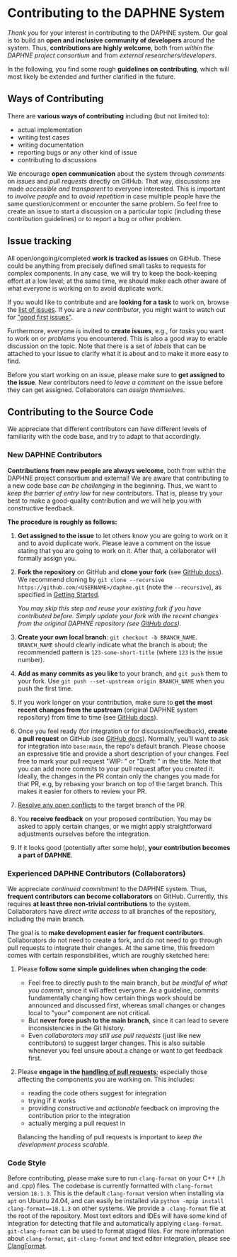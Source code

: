<!--
Copyright 2021 The DAPHNE Consortium

Licensed under the Apache License, Version 2.0 (the "License");
you may not use this file except in compliance with the License.
You may obtain a copy of the License at

    http://www.apache.org/licenses/LICENSE-2.0

Unless required by applicable law or agreed to in writing, software
distributed under the License is distributed on an "AS IS" BASIS,
WITHOUT WARRANTIES OR CONDITIONS OF ANY KIND, either express or implied.
See the License for the specific language governing permissions and
limitations under the License.
-->

# Contributing to the DAPHNE System

*Thank you* for your interest in contributing to the DAPHNE system.
Our goal is to build an **open and inclusive community of developers** around the system.
Thus, **contributions are highly welcome**, both from *within the DAPHNE project consortium* and from *external researchers/developers*.

In the following, you find some rough **guidelines on contributing**, which will most likely be extended and further clarified in the future.

## Ways of Contributing

There are **various ways of contributing** including (but not limited to):
- actual implementation
- writing test cases
- writing documentation
- reporting bugs or any other kind of issue
- contributing to discussions

We encourage **open communication** about the system through *comments* on *issues* and *pull requests* directly on GitHub.
That way, discussions are made *accessible and transparent* to everyone interested.
This is important to *involve people* and to *avoid repetition* in case multiple people have the same question/comment or encounter the same problem.
So feel free to create an issue to start a discussion on a particular topic (including these contribution guidelines) or to report a bug or other problem.

## Issue tracking

All open/ongoing/completed **work is tracked as issues** on GitHub.
These could be anything from precisely defined small tasks to requests for complex components.
In any case, we will try to keep the book-keeping effort at a low level; at the same time, we should make each other aware of what everyone is working on to avoid duplicate work.

If you would like to contribute and are **looking for a task** to work on, browse the [list of issues](https://github.com/daphne-eu/daphne/issues).
If you are a *new contributor*, you might want to watch out for ["good first issues"](https://github.com/daphne-eu/daphne/issues?q=is%3Aissue+is%3Aopen+label%3A%22good+first+issue%22).

Furthermore, everyone is invited to **create issues**, e.g., for *tasks* you want to work on or *problems* you encountered.
This is also a good way to enable discussion on the topic.
Note that there is a set of *labels* that can be attached to your issue to clarify what it is about and to make it more easy to find.

Before you start working on an issue, please make sure to **get assigned to the issue**. New contributors need to *leave a comment* on the issue before they can get assigned. Collaborators can *assign themselves*.

## Contributing to the Source Code

We appreciate that different contributors can have different levels of familiarity with the code base, and try to adapt to that accordingly.

### New DAPHNE Contributors

**Contributions from new people are always welcome**, both from within the DAPHNE project consortium and external!
We are aware that contributing to a new code base *can be challenging* in the beginning.
Thus, we want to *keep the barrier of entry low* for new contributors.
That is, please try your best to make a good-quality contribution and we will help you with constructive feedback.

**The procedure is roughly as follows:**

1. **Get assigned to the issue** to let others know you are going to work on it and to avoid duplicate work. Please leave a comment on the issue stating that you are going to work on it. After that, a collaborator will formally assign you.
2. **Fork the repository** on GitHub and **clone your fork** (see [GitHub docs](https://docs.github.com/en/get-started/quickstart/fork-a-repo)).
   We recommend cloning by `git clone --recursive https://github.com/<USERNAME>/daphne.git` (note the `--recursive`), as specified in [Getting Started](/doc/GettingStarted.md).
   
   *You may skip this step and reuse your existing fork if you have contributed before. Simply update your fork with the recent changes from the original DAPHNE repository (see [GitHub docs](https://docs.github.com/en/pull-requests/collaborating-with-pull-requests/working-with-forks/syncing-a-fork)).*
3. **Create your own local branch**: `git checkout -b BRANCH_NAME`.
   `BRANCH_NAME` should clearly indicate what the branch is about; the recommended pattern is `123-some-short-title` (where `123` is the issue number).
4. **Add as many commits as you like** to your branch, and `git push` them to your fork.
   Use `git push --set-upstream origin BRANCH_NAME` when you push the first time.
5. If you work longer on your contribution, make sure to **get the most recent changes from the upstream** (original DAPHNE system repository) from time to time (see [GitHub docs](https://docs.github.com/en/pull-requests/collaborating-with-pull-requests/working-with-forks/syncing-a-fork)).
6. Once you feel ready (for integration or for discussion/feedback), **create a pull request** on GitHub (see [GitHub docs](https://docs.github.com/en/pull-requests/collaborating-with-pull-requests/proposing-changes-to-your-work-with-pull-requests/creating-a-pull-request)).
   Normally, you'll want to ask for integration into `base:main`, the repo's default branch.
   Please choose an expressive title and provide a short description of your changes.
   Feel free to mark your pull request "WIP: " or "Draft: " in the title.
   Note that you can add more commits to your pull request after you created it.
   Ideally, the changes in the PR contain only the changes you made for that PR,
   e.g, by rebasing your branch on top of the target branch. This makes it easier for others to
   review your PR.
7. [Resolve any open conflicts](https://docs.github.com/en/pull-requests/collaborating-with-pull-requests/addressing-merge-conflicts/about-merge-conflicts) to the target branch of the PR.
8. You **receive feedback** on your proposed contribution.
   You may be asked to apply certain changes, or we might apply straightforward adjustments ourselves before the integration.
9. If it looks good (potentially after some help), **your contribution becomes a part of DAPHNE**.

### Experienced DAPHNE Contributors (Collaborators)

We appreciate *continued commitment* to the DAPHNE system.
Thus, **frequent contributors can become collaborators** on GitHub.
Currently, this requires **at least three non-trivial contributions** to the system.
Collaborators have *direct write access* to all branches of the repository, including the main branch.

The goal is to **make development easier for frequent contributors**.
Collaborators do not need to create a fork, and do not need to go through pull requests to integrate their changes.
At the same time, this freedom comes with certain responsibilities, which are roughly sketched here:

1. Please **follow some simple guidelines when changing the code**:
   - Feel free to directly push to the main branch, but *be mindful of what you commit*, since it will affect everyone.
     As a guideline, commits fundamentally changing how certain things work should be announced and discussed first, whereas small changes or changes local to "your" component are not critical.
   - But **never force push to the main branch**, since it can lead to severe inconsistencies in the Git history.
   - Even *collaborators may still use pull requests* (just like new contributors) to suggest larger changes.
     This is also suitable whenever you feel unsure about a change or want to get feedback first.
2. Please **engage in the [handling of pull requests](/doc/development/HandlingPRs.md)**; especially those affecting the components you are working on.
   This includes:
   - reading the code others suggest for integration
   - trying if it works
   - providing constructive and *actionable* feedback on improving the contribution prior to the integration
   - actually merging a pull request in
   
   Balancing the handling of pull requests is important to *keep the development process scalable*.


### Code Style

Before contributing, please make sure to run `clang-format` on your C++ (.h and
.cpp) files. The codebase is currently formatted with `clang-format` version
`18.1.3`. This is the default `clang-format` version when installing via `apt`
on Ubuntu 24.04, and can easily be installed via `python -mpip install clang-format==18.1.3`
on other systems.
We provide a `.clang-format` file at the root of the repository. Most text
editors and IDEs will have some kind of integration for detecting that file
and automatically applying `clang-format`. `git-clang-format` can be used to
format staged files.
For more information about `clang-format`, `git-clang-format` and text editor
integration, please see [ClangFormat](https://clang.llvm.org/docs/ClangFormat.html).
